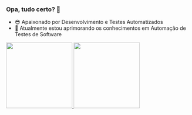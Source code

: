### Opa, tudo certo? 👋

- 😎 Apaixonado por Desenvolvimento e Testes Automatizados
- 🌱 Atualmente estou aprimorando os conhecimentos em Automação de Testes de Software
<div>
   <a href="https://github.com/brazjeffe01">
     <img height="180em" src="https://github-readme-stats.vercel.app/api?username=brazjeffe01&show_icons=true&theme=dark&include_all_commits=true&count_private=true" />
     <img height="180em" src="https://github-readme-stats.vercel.app/api/top-langs/?username=brazjeffe01&layout=compact&langs_count=16&theme=dark" />
</div>
